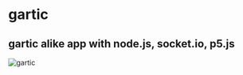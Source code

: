 # gartic
## gartic alike app with node.js, socket.io, p5.js

![gartic](https://i.imgur.com/dZdXHmU.png)
